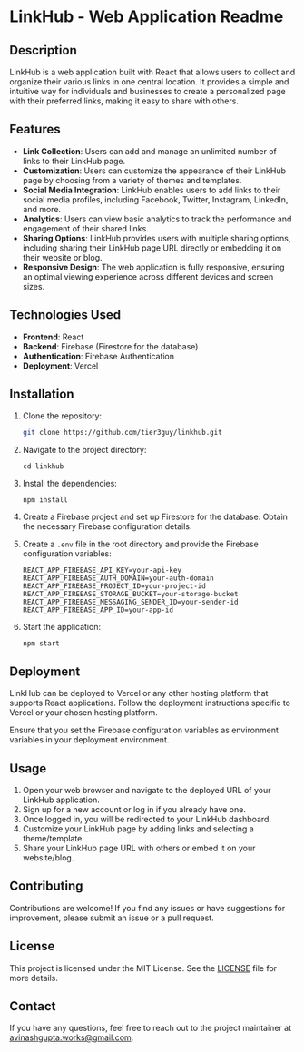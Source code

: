 # LinkHub - Web Application Readme

## Description

LinkHub is a web application built with React that allows users to collect and organize their various links in one central location. It provides a simple and intuitive way for individuals and businesses to create a personalized page with their preferred links, making it easy to share with others.

## Features

-   **Link Collection**: Users can add and manage an unlimited number of links to their LinkHub page.
-   **Customization**: Users can customize the appearance of their LinkHub page by choosing from a variety of themes and templates.
-   **Social Media Integration**: LinkHub enables users to add links to their social media profiles, including Facebook, Twitter, Instagram, LinkedIn, and more.
-   **Analytics**: Users can view basic analytics to track the performance and engagement of their shared links.
-   **Sharing Options**: LinkHub provides users with multiple sharing options, including sharing their LinkHub page URL directly or embedding it on their website or blog.
-   **Responsive Design**: The web application is fully responsive, ensuring an optimal viewing experience across different devices and screen sizes.

## Technologies Used

-   **Frontend**: React
-   **Backend**: Firebase (Firestore for the database)
-   **Authentication**: Firebase Authentication
-   **Deployment**: Vercel

## Installation

1. Clone the repository:

    ```bash
    git clone https://github.com/tier3guy/linkhub.git
    ```

2. Navigate to the project directory:

    ```
    cd linkhub
    ```

3. Install the dependencies:

    ```
    npm install
    ```

4. Create a Firebase project and set up Firestore for the database. Obtain the necessary Firebase configuration details.
5. Create a `.env` file in the root directory and provide the Firebase configuration variables:

    ```
    REACT_APP_FIREBASE_API_KEY=your-api-key
    REACT_APP_FIREBASE_AUTH_DOMAIN=your-auth-domain
    REACT_APP_FIREBASE_PROJECT_ID=your-project-id
    REACT_APP_FIREBASE_STORAGE_BUCKET=your-storage-bucket
    REACT_APP_FIREBASE_MESSAGING_SENDER_ID=your-sender-id
    REACT_APP_FIREBASE_APP_ID=your-app-id
    ```

6. Start the application:

    ```
    npm start
    ```

## Deployment

LinkHub can be deployed to Vercel or any other hosting platform that supports React applications. Follow the deployment instructions specific to Vercel or your chosen hosting platform.

Ensure that you set the Firebase configuration variables as environment variables in your deployment environment.

## Usage

1. Open your web browser and navigate to the deployed URL of your LinkHub application.
2. Sign up for a new account or log in if you already have one.
3. Once logged in, you will be redirected to your LinkHub dashboard.
4. Customize your LinkHub page by adding links and selecting a theme/template.
5. Share your LinkHub page URL with others or embed it on your website/blog.

## Contributing

Contributions are welcome! If you find any issues or have suggestions for improvement, please submit an issue or a pull request.

## License

This project is licensed under the MIT License. See the [LICENSE](LICENSE) file for more details.

## Contact

If you have any questions, feel free to reach out to the project maintainer at [avinashgupta.works@gmail.com](mailto:avinashgupta.works@gmail.com).
